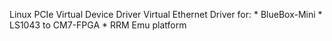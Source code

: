 Linux PCIe Virtual Device Driver
Virtual Ethernet Driver for:
	* BlueBox-Mini
	* LS1043 to CM7-FPGA
	* RRM Emu platform
